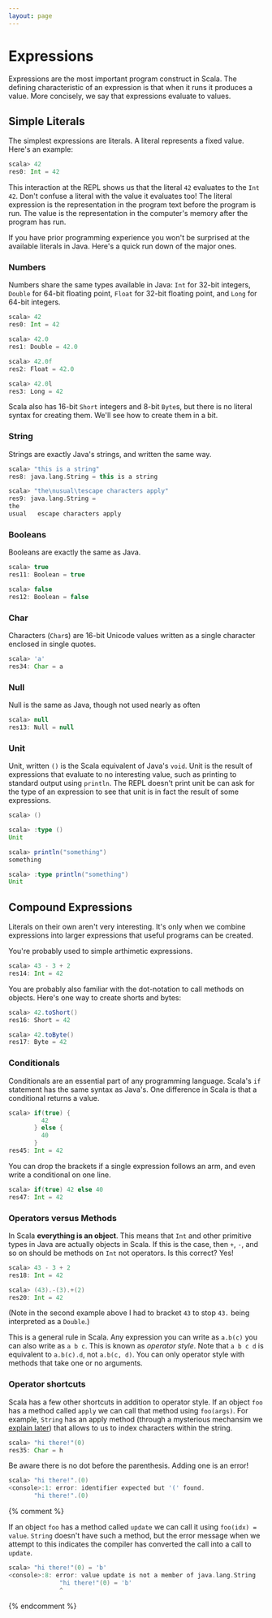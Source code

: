 ```yaml
---
layout: page
---
```


# Expressions

Expressions are the most important program construct in Scala. The defining characteristic of an expression is that when it runs it produces a value. More concisely, we say that expressions evaluate to values.

## Simple Literals

The simplest expressions are literals. A literal represents a fixed value. Here's an example:

~~~ scala
scala> 42
res0: Int = 42
~~~

This interaction at the REPL shows us that the literal `42` evaluates to the `Int` `42`. Don't confuse a literal with the value it evaluates too! The literal expression is the representation in the program text before the program is run. The value is the representation in the computer's memory after the program has run.

If you have prior programming experience you won't be surprised at the available literals in Java. Here's a quick run down of the major ones.

### Numbers

Numbers share the same types available in Java: `Int` for 32-bit integers, `Double` for 64-bit floating point, `Float` for 32-bit floating point, and `Long` for 64-bit integers.

~~~ scala
scala> 42
res0: Int = 42

scala> 42.0
res1: Double = 42.0

scala> 42.0f
res2: Float = 42.0

scala> 42.0l
res3: Long = 42
~~~

Scala also has 16-bit `Short` integers and 8-bit `Byte`s, but there is no literal syntax for creating them. We'll see how to create them in a bit.

### String

Strings are exactly Java's strings, and written the same way.

~~~ scala
scala> "this is a string"
res8: java.lang.String = this is a string

scala> "the\nusual\tescape characters apply"
res9: java.lang.String =
the
usual	escape characters apply
~~~

### Booleans

Booleans are exactly the same as Java.

~~~ scala
scala> true
res11: Boolean = true

scala> false
res12: Boolean = false
~~~

### Char

Characters (`Char`s) are 16-bit Unicode values written as a single character enclosed in single quotes.

~~~ scala
scala> 'a'
res34: Char = a
~~~

### Null

Null is the same as Java, though not used nearly as often

~~~ scala
scala> null
res13: Null = null
~~~

### Unit

Unit, written `()` is the Scala equivalent of Java's `void`. Unit is the result of expressions that evaluate to no interesting value, such as printing to standard output using `println`. The REPL doesn't print unit be can ask for the type of an expression to see that unit is in fact the result of some expressions.

~~~ scala
scala> ()

scala> :type ()
Unit

scala> println("something")
something

scala> :type println("something")
Unit
~~~


## Compound Expressions

Literals on their own aren't very interesting. It's only when we combine expressions into larger expressions that useful programs can be created.

You're probably used to simple arthimetic expressions.

~~~ scala
scala> 43 - 3 + 2
res14: Int = 42
~~~

You are probably also familiar with the dot-notation to call methods on objects. Here's one way to create shorts and bytes:

~~~ scala
scala> 42.toShort()
res16: Short = 42

scala> 42.toByte()
res17: Byte = 42
~~~

### Conditionals

Conditionals are an essential part of any programming language. Scala's `if` statement has the same syntax as Java's. One difference in Scala is that a conditional returns a value.

~~~ scala
scala> if(true) {
         42
       } else {
         40
       }
res45: Int = 42
~~~

You can drop the brackets if a single expression follows an arm, and even write a conditional on one line.

~~~ scala
scala> if(true) 42 else 40
res47: Int = 42
~~~

### Operators versus Methods

In Scala **everything is an object**. This means that `Int` and other primitive types in Java are actually objects in Scala. If this is the case, then `+`, `-`, and so on should be methods on `Int` not operators. Is this correct? Yes!

~~~ scala
scala> 43 - 3 + 2
res18: Int = 42

scala> (43).-(3).+(2)
res20: Int = 42
~~~

(Note in the second example above I had to bracket `43` to stop `43.` being interpreted as a `Double`.)

This is a general rule in Scala. Any expression you can write as `a.b(c)` you can also write as `a b c`. This is known as *operator style*. Note that `a b c d` is equivalent to `a.b(c).d`, not `a.b(c, d)`. You can only operator style with methods that take one or no arguments.

### Operator shortcuts

Scala has a few other shortcuts in addition to operator style. If an object `foo` has a method called `apply` we can call that method using `foo(args)`. For example, `String` has an apply method (through a mysterious mechansim we [explain later](/collections/arrays-and-strings.html)) that allows to us to index characters within the string.

~~~ scala
scala> "hi there!"(0)
res35: Char = h
~~~

Be aware there is no dot before the parenthesis. Adding one is an error!

~~~ scala
scala> "hi there!".(0)
<console>:1: error: identifier expected but '(' found.
       "hi there!".(0)
~~~

{% comment %}

If an object `foo` has a method called `update` we can call it using `foo(idx) = value`. `String` doesn't have such a method, but the error message when we attempt to this indicates the compiler has converted the call into a call to `update`.

~~~ scala
scala> "hi there!"(0) = 'b'
<console>:8: error: value update is not a member of java.lang.String
              "hi there!"(0) = 'b'
              ^
~~~

{% endcomment %}
